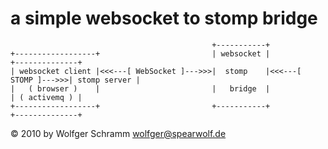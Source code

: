 a simple websocket to stomp bridge
==================================

                                                 +-----------+
    +------------------+                         | websocket |                     +--------------+
    | websocket client |<<<---[ WebSocket ]--->>>|  stomp    |<<<---[ STOMP ]--->>>| stomp server |
    |   ( browser )    |                         |   bridge  |                     | ( activemq ) |
    +------------------+                         +-----------+                     +--------------+


© 2010 by Wolfger Schramm <wolfger@spearwolf.de>
